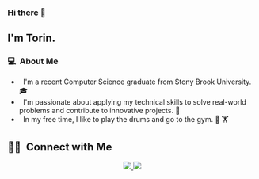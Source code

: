 ### Hi there 👋

## I'm Torin.

### 💻 &nbsp;About Me 

- &nbsp; I'm a recent Computer Science graduate from Stony Brook University. 🎓
- &nbsp; I'm passionate about applying my technical skills to solve real-world problems and contribute to innovative projects. 🏡
- &nbsp; In my free time, I like to play the drums and go to the gym. 🥁 🏋️

##  🤝🏻 &nbsp;Connect with Me

<p align="center">
<a href="https://www.linkedin.com/in/torin-mcnally/"><img src="https://img.shields.io/badge/LinkedIn-0077B5?style=for-the-badge&logo=linkedin&logoColor=white"/>
<a href="mailto:mcnallyto@gmail.com"><img src="https://img.shields.io/badge/Gmail-D14836?style=for-the-badge&logo=gmail&logoColor=white"/>
<!--
**cdthomp1/cdthomp1** is a ✨ _special_ ✨ repository because its `README.md` (this file) appears on your GitHub profile.
